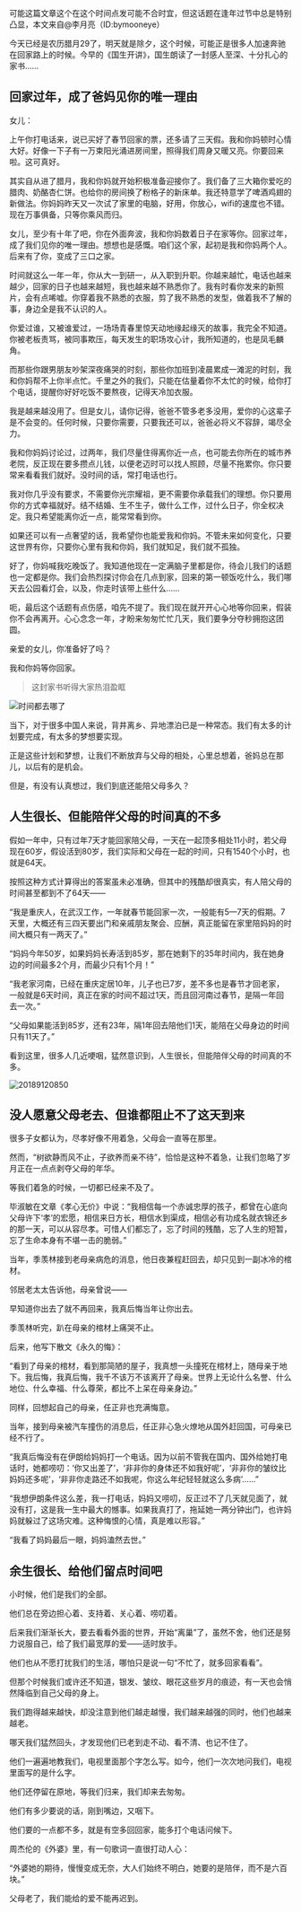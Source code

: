 可能这篇文章这个在这个时间点发可能不合时宜，但这话题在逢年过节中总是特别凸显，本文来自@李月亮（ID:bymooneye）

今天已经是农历腊月29了，明天就是除夕，这个时候，可能正是很多人加速奔驰在回家路上的时候。今早的《国生开讲》，国生朗读了一封感人至深、十分扎心的家书……

## 回家过年，成了爸妈见你的唯一理由

女儿：

上午你打电话来，说已买好了春节回家的票，还多请了三天假。我和你妈顿时心情大好。好像一下子有一万束阳光涌进房间里，照得我们周身又暖又亮。你要回来啦。这可真好。

其实自从进了腊月，我和你妈就开始积极准备迎接你了。我们备了三大箱你爱吃的腊肉、奶酪杏仁饼。也给你的房间换了粉格子的新床单。我还特意学了啤酒鸡翅的新做法。你妈妈昨天又一次试了家里的电脑，好用，你放心，wifi的速度也不错。现在万事俱备，只等你乘风而归。

女儿，至少有十年了吧，你在外面奔波，我和你妈数着日子在家等你。回家过年，成了我们见你的唯一理由。想想也是感慨。咱们这个家，起初是我和你妈两个人。后来有了你，变成了三口之家。

时间就这么一年一年，你从大一到研一，从入职到升职。你越来越忙，电话也越来越少，回家的日子也越来越短，我也越来越不熟悉你了。我有时看你发来的新照片，会有点唏嘘。你穿着我不熟悉的衣服，剪了我不熟悉的发型，做着我不了解的事，身边全是我不认识的人。

你爱过谁，又被谁爱过，一场场青春里惊天动地缘起缘灭的故事，我完全不知道。你被老板责骂，被同事欺压，每天发生的职场攻心计，我所知道的，也是凤毛麟角。

而那些你跟男朋友吵架深夜痛哭的时刻，那些你加班到凌晨累成一滩泥的时刻，我和你妈帮不上你半点忙。千里之外的我们，只能在估量着你不太忙的时候，给你打个电话，提醒你好好吃饭不要熬夜，记得天冷加衣服。

我是越来越没用了。但是女儿，请你记得，爸爸不管多老多没用，爱你的心这辈子是不会变的。任何时候，只要你需要，只要我还可以，爸爸必将义不容辞，竭尽全力。

我和你妈妈讨论过，过两年，我们尽量住得离你近一点，也可能去你所在的城市养老院，反正现在要多攒点儿钱，以便老迈时可以找人照顾，尽量不拖累你。你只要常来看看我们就好。没时间的话，常打电话也行。

我对你几乎没有要求，不需要你光宗耀祖，更不需要你承载我们的理想。你只要用你的方式幸福就好。结不结婚、生不生子，做什么工作，过什么日子，你全权决定。我只希望能离你近一点，能常常看到你。

如果还可以有一点奢望的话，我希望你也能爱我和你妈。不管未来如何变化，只要这世界有你，只要你心里有我和你妈，我们就知足，我们就不孤独。

好了，你妈喊我吃晚饭了。我知道他现在一定满脑子里都是你，待会儿我们的话题也一定都是你。我们会热烈探讨你会在几点到家，回来的第一顿饭吃什么，我们哪天去公园看灯会，以及，你走时该带上些什么……

呃，最后这个话题有点伤感，咱先不提了。我们现在就开开心心地等你回来，假装你不会再离开。心心念念一年，才盼来匆匆忙忙几天，我们要争分夺秒拥抱这团圆。

亲爱的女儿，你准备好了吗？

我和你妈等你回家。

> 这封家书听得大家热泪盈眶

![时间都去哪了](https://cdn.chenrf.com/20189120724.png)

当下，对于很多中国人来说，背井离乡、异地漂泊已是一种常态。我们有太多的计划要完成，有太多的梦想要实现。

正是这些计划和梦想，让我们不断放弃与父母的相处，心里总想着，爸妈总在那儿，以后有的是机会。

但是，有没有认真想过，我们到底还能陪父母多久？

## 人生很长、但能陪伴父母的时间真的不多

假如一年中，只有过年7天才能回家陪父母，一天在一起顶多相处11小时，若父母现在60岁，假设活到80岁，我们实际和父母在一起的时间，只有1540个小时，也就是64天。

按照这种方式计算得出的答案虽未必准确，但其中的残酷却很真实，有人陪父母的时间甚至都到不了64天——

“我是重庆人，在武汉工作，一年就春节能回家一次，一般能有5—7天的假期。7天里，大概还有三四天要出门和亲戚朋友聚会、应酬，真正能留在家里陪妈妈的时间大概只有一两天了。”

“妈妈今年50岁，如果妈妈长寿活到85岁，那在她剩下的35年时间内，我在她身边的时间最多2个月，而最少只有1个月！”

“我老家河南，已经在重庆定居10年，儿子也已7岁，差不多也是春节才回老家，一般就是6天时间，真正在家的时间不超过1天，而且回河南过春节，是隔一年回去一次。”

“父母如果能活到85岁，还有23年，隔1年回去陪他们1天，能陪在父母身边的时间只有11天了。”

看到这里，很多人几近哽咽，猛然意识到，人生很长，但能陪伴父母的时间真的不多。

![20189120850](https://cdn.chenrf.com/20189120850.png)

## 没人愿意父母老去、但谁都阻止不了这天到来

很多子女都认为，尽孝好像不用着急，父母会一直等在那里。

然而，“树欲静而风不止，子欲养而亲不待”，恰恰是这种不着急，让我们忽略了岁月正在一点点剥夺父母的年华。

等我们着急的时候，一切都已经来不及了。

毕淑敏在文章《孝心无价》中说：“我相信每一个赤诚忠厚的孩子，都曾在心底向父母许下‘孝’的宏愿，相信来日方长，相信水到渠成，相信必有功成名就衣锦还乡的那一天，可以从容尽孝。可惜人们都忘了，忘了时间的残酷，忘了人生的短暂，忘了生命本身有不堪一击的脆弱。”

当年，季羡林接到老母亲病危的消息，他日夜兼程赶回去，却只见到一副冰冷的棺材。

邻居老太太告诉他，母亲曾说——

早知道你出去了就不再回来，我真后悔当年让你出去。

季羡林听完，趴在母亲的棺材上痛哭不止。

后来，他写下散文《永久的悔》：

“看到了母亲的棺材，看到那简陋的屋子，我真想一头撞死在棺材上，随母亲于地下。我后悔，我真后悔，我千不该万不该离开了母亲。世界上无论什么名誉、什么地位、什么幸福、什么尊荣，都比不上呆在母亲身边。”

同样，回想起自己的母亲，任正非也充满悔意。

当年，接到母亲被汽车撞伤的消息后，任正非心急火燎地从国外赶回国，可母亲已经不行了。

“我真后悔没有在伊朗给妈妈打一个电话。因为以前不管我在国内、国外给她打电话时，她都唠叨：‘你又出差了’，‘非非你的身体还不如我好呢’，‘非非你的皱纹比妈妈还多呢’，‘非非你走路还不如我呢，你这么年纪轻轻就这么多病’……”

“我想伊朗条件这么差，我一打电话，妈妈又唠叨，反正过不了几天就见面了，就没有打，这是我一生中最大的憾事。如果我真打了，拖延她一两分钟出门，也许妈妈就躲过了这场灾难。这种悔恨的心情，真是难以形容。”

“我看了妈妈最后一眼，妈妈溘然去世。”

## 余生很长、给他们留点时间吧

小时候，他们是我们的全部。

他们总在旁边担心着、支持着、关心着、唠叨着。

后来我们渐渐长大，要去看看外面的世界，开始“离巢”了，虽然不舍，他们还是努力说服自己，给了我们最宽厚的爱——适时放手。

他们也从不愿打扰我们的生活，哪怕只是说一句“不忙了，就多回家看看”。

但那个时候我们或许还不知道，银发、皱纹、眼花这些岁月的痕迹，有一天也会悄然降临到自己父母的身上。

我们跑得越来越快，却没注意到他们越走越慢，我们越来越强的同时，他们也越来越老。

哪天我们猛然回头，才发现他们已老到走不动、看不清、也记不住了。

他们一遍遍地教我们，电视里面那个字怎么写。如今，他们一次次地问我们，电视里面写的是什么字。

他们还停留在原地，等我们归来，我们却来去匆匆。

他们有多少要说的话，刚到嘴边，又咽下。

他们要的一点都不多，就是有空多回回家，能多打个电话问候下。

周杰伦的《外婆》里，有一句歌词一直很打动人心：

“外婆她的期待，慢慢变成无奈，大人们始终不明白，她要的是陪伴，而不是六百块。”

父母老了，我们能给的爱不能再迟到。

